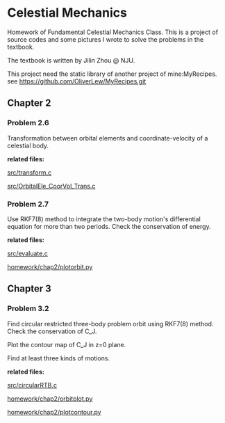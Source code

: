 # Celestial Mechanics

Homework of Fundamental Celestial Mechanics Class. This is a project of source
codes and some pictures I wrote to solve the problems in the textbook.

The textbook is written by Jilin Zhou @ NJU.

This project need the static library of another project of mine:MyRecipes.
see https://github.com/OliverLew/MyRecipes.git

## Chapter 2

### Problem 2.6

Transformation between orbital elements and coordinate-velocity of a celestial body.

**related files:**

[src/transform.c](https://github.com/OliverLew/CelestialMechanics/blob/master/src/transform.c)

[src/OrbitalEle_CoorVol_Trans.c](https://github.com/OliverLew/CelestialMechanics/blob/master/src/OrbitalEle_CoorVol_Trans.c)

### Problem 2.7

Use RKF7(8) method to integrate the two-body motion's differential equation for
more than two periods. Check the conservation of energy.

**related files:**

[src/evaluate.c](https://github.com/OliverLew/CelestialMechanics/blob/master/src/evaluate.c)

[homework/chap2/plotorbit.py](https://github.com/OliverLew/CelestialMechanics/blob/master/homework/chap2/plotorbit.py)


## Chapter 3

### Problem 3.2

Find circular restricted three-body problem orbit using RKF7(8) method. Check the
conservation of C_J.

Plot the contour map of C_J in z=0 plane.

Find at least three kinds of motions.

**related files:**

[src/circularRTB.c](https://github.com/OliverLew/CelestialMechanics/blob/master/src/circularRTB.c)

[homework/chap2/orbitplot.py](https://github.com/OliverLew/CelestialMechanics/blob/master/homework/chap2/orbitplot.py)

[homework/chap2/plotcontour.py](https://github.com/OliverLew/CelestialMechanics/blob/master/homework/chap2/plotcontour.py)
